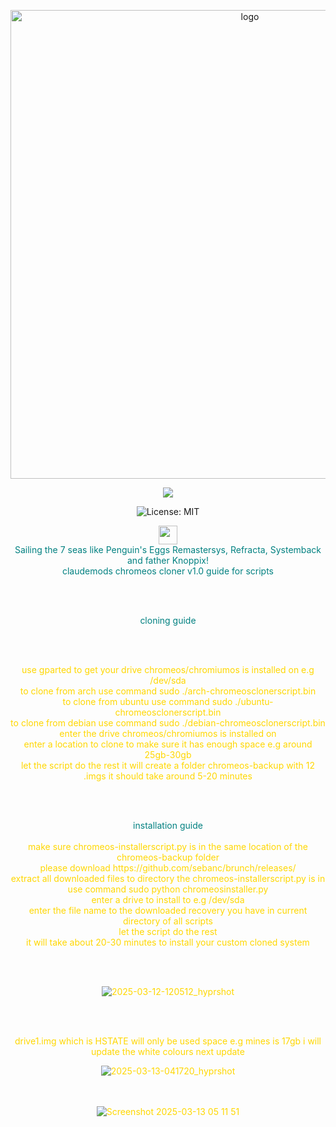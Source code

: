 <p align="center">
    <img width="750" src="https://i.postimg.cc/25Jsj3yD/claudemods-3-6-2025-2.png" alt="logo">
</p>

<div align="center">


<p align="center">
<a href="https://chromeos.google/intl/en_uk/" target="_blank"><img src="https://img.shields.io/badge/DISTRO-ChromeOS-ffcd46?style=for-the-badge&logo=google" /></a>


![License: MIT](https://img.shields.io/badge/License-MIT-yellow.svg)

  
<div align="center" style="line-height: 3;">
  <a href="https://www.deepseek.com/" target="_blank">
    <img 
      alt="Homepage" 
      src="https://i.postimg.cc/Hs2vbbZ8/Deep-Seek-Homepage.png?raw=true" 
      style="height: 30px; width: auto;" 
    />
  </a>
</div>

<div align="center" style="color: teal;">
Sailing the 7 seas like Penguin's Eggs Remastersys, Refracta, Systemback and father Knoppix! 

<div align="center" style="color: teal;">
claudemods chromeos cloner v1.0 guide for scripts


<br><br>

<div align="center" style="color: teal;">
cloning guide

<br><br>
<div align="center" style="color: gold;">
use gparted to get your drive chromeos/chromiumos is installed on e.g /dev/sda
    <div align="center" style="color: gold;">
to clone from arch use command sudo ./arch-chromeosclonerscript.bin
        <div align="center" style="color: gold;">
to clone from ubuntu use command sudo ./ubuntu-chromeosclonerscript.bin
            <div align="center" style="color: gold;">
to clone from debian use command sudo ./debian-chromeosclonerscript.bin
                <div align="center" style="color: gold;">
enter the drive chromeos/chromiumos is installed on
                    <div align="center" style="color: gold;">
enter a location to clone to make sure it has enough space e.g around 25gb-30gb
                       <div align="center" style="color: gold;">
let the script do the rest it will create a folder chromeos-backup with 12 .imgs it should take around 5-20 minutes

<br><br>

<div align="center" style="color: teal;">
installation guide
<br><br>
    <div align="center" style="color: gold;">
make sure chromeos-installerscript.py is in the same location of the chromeos-backup folder
    <div align="center" style="color: gold;">
please download https://github.com/sebanc/brunch/releases/
        <div align="center" style="color: gold;">
extract all downloaded files to directory the chromeos-installerscript.py is in
            <div align="center" style="color: gold;">
use command sudo python chromeosinstaller.py
               <div align="center" style="color: gold;">
enter a drive to install to e.g /dev/sda
                    <div align="center" style="color: gold;">
enter the file name to the downloaded recovery you have in current directory of all scripts
                        <div align="center">
let the script do the rest
                            <div align="center" style="color: gold;">
it will take about 20-30 minutes to install your custom cloned system

<div align="center">

<br><br>

![2025-03-12-120512_hyprshot](https://github.com/user-attachments/assets/4bfa55d3-1d0f-4b48-80c3-68eec09ecb27)

<br><br>

<div align="center">
    drive1.img which is HSTATE will only be used space e.g mines is 17gb i will update the white colours next update

    
![2025-03-13-041720_hyprshot](https://github.com/user-attachments/assets/6b82fd8a-7417-45c7-8179-c3cfea3ea846)


<br><br>
![Screenshot 2025-03-13 05 11 51](https://github.com/user-attachments/assets/b34d4944-a86c-41cc-847f-7153b83926ca)





